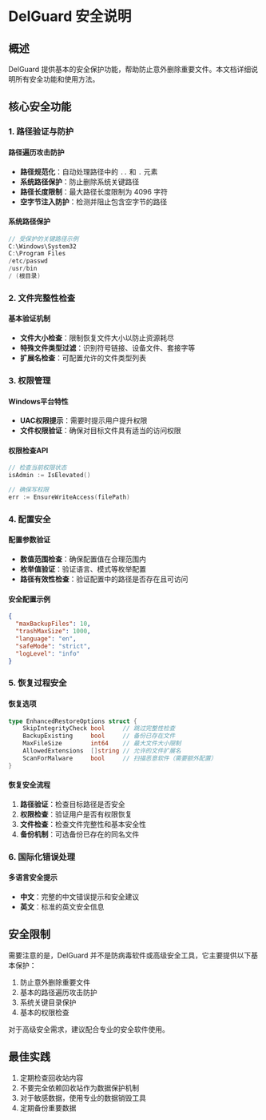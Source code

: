 # DelGuard 安全说明

## 概述

DelGuard 提供基本的安全保护功能，帮助防止意外删除重要文件。本文档详细说明所有安全功能和使用方法。

## 核心安全功能

### 1. 路径验证与防护

#### 路径遍历攻击防护
- **路径规范化**：自动处理路径中的 `..` 和 `.` 元素
- **系统路径保护**：防止删除系统关键路径
- **路径长度限制**：最大路径长度限制为 4096 字符
- **空字节注入防护**：检测并阻止包含空字节的路径

#### 系统路径保护
```go
// 受保护的关键路径示例
C:\Windows\System32
C:\Program Files
/etc/passwd
/usr/bin
/ (根目录)
```

### 2. 文件完整性检查

#### 基本验证机制
- **文件大小检查**：限制恢复文件大小以防止资源耗尽
- **特殊文件类型过滤**：识别符号链接、设备文件、套接字等
- **扩展名检查**：可配置允许的文件类型列表

### 3. 权限管理

#### Windows平台特性
- **UAC权限提示**：需要时提示用户提升权限
- **文件权限验证**：确保对目标文件具有适当的访问权限

#### 权限检查API
```go
// 检查当前权限状态
isAdmin := IsElevated()

// 确保写权限
err := EnsureWriteAccess(filePath)
```

### 4. 配置安全

#### 配置参数验证
- **数值范围检查**：确保配置值在合理范围内
- **枚举值验证**：验证语言、模式等枚举配置
- **路径有效性检查**：验证配置中的路径是否存在且可访问

#### 安全配置示例
```json
{
  "maxBackupFiles": 10,
  "trashMaxSize": 1000,
  "language": "en",
  "safeMode": "strict",
  "logLevel": "info"
}
```

### 5. 恢复过程安全

#### 恢复选项
```go
type EnhancedRestoreOptions struct {
    SkipIntegrityCheck bool     // 跳过完整性检查
    BackupExisting     bool     // 备份已存在文件
    MaxFileSize        int64    // 最大文件大小限制
    AllowedExtensions  []string // 允许的文件扩展名
    ScanForMalware     bool     // 扫描恶意软件（需要额外配置）
}
```

#### 恢复安全流程
1. **路径验证**：检查目标路径是否安全
2. **权限检查**：验证用户是否有权限恢复
3. **文件检查**：检查文件完整性和基本安全性
4. **备份机制**：可选备份已存在的同名文件

### 6. 国际化错误处理

#### 多语言安全提示
- **中文**：完整的中文错误提示和安全建议
- **英文**：标准的英文安全信息

## 安全限制

需要注意的是，DelGuard 并不是防病毒软件或高级安全工具，它主要提供以下基本保护：

1. 防止意外删除重要文件
2. 基本的路径遍历攻击防护
3. 系统关键目录保护
4. 基本的权限检查

对于高级安全需求，建议配合专业的安全软件使用。

## 最佳实践

1. 定期检查回收站内容
2. 不要完全依赖回收站作为数据保护机制
3. 对于敏感数据，使用专业的数据销毁工具
4. 定期备份重要数据